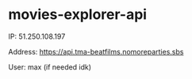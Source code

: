 # movies-explorer-api

IP: 51.250.108.197

Address: https://api.tma-beatfilms.nomoreparties.sbs

User: max (if needed idk)
